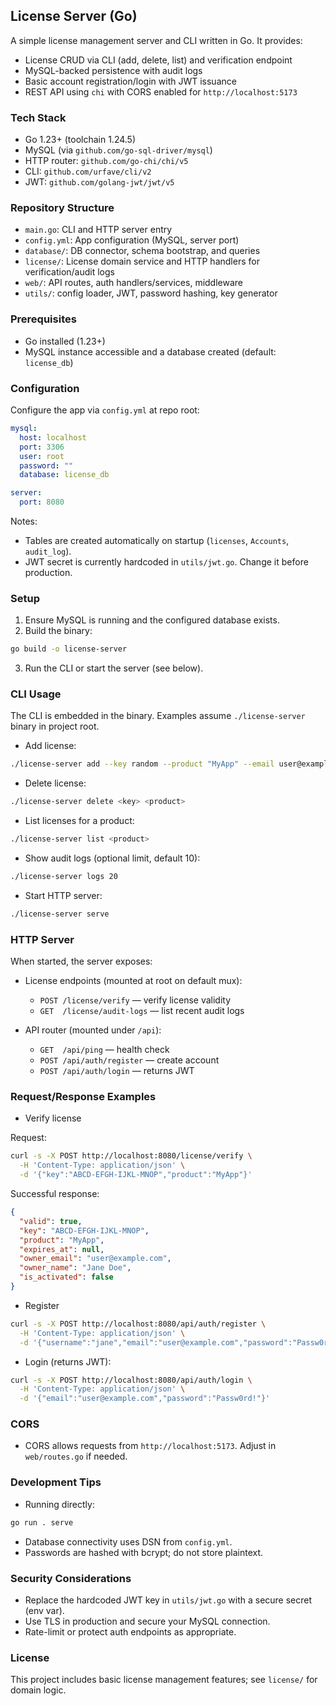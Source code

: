 ## License Server (Go)

A simple license management server and CLI written in Go. It provides:

- License CRUD via CLI (add, delete, list) and verification endpoint
- MySQL-backed persistence with audit logs
- Basic account registration/login with JWT issuance
- REST API using `chi` with CORS enabled for `http://localhost:5173`

### Tech Stack

- Go 1.23+ (toolchain 1.24.5)
- MySQL (via `github.com/go-sql-driver/mysql`)
- HTTP router: `github.com/go-chi/chi/v5`
- CLI: `github.com/urfave/cli/v2`
- JWT: `github.com/golang-jwt/jwt/v5`

### Repository Structure

- `main.go`: CLI and HTTP server entry
- `config.yml`: App configuration (MySQL, server port)
- `database/`: DB connector, schema bootstrap, and queries
- `license/`: License domain service and HTTP handlers for verification/audit logs
- `web/`: API routes, auth handlers/services, middleware
- `utils/`: config loader, JWT, password hashing, key generator

### Prerequisites

- Go installed (1.23+)
- MySQL instance accessible and a database created (default: `license_db`)

### Configuration

Configure the app via `config.yml` at repo root:

```yaml
mysql:
  host: localhost
  port: 3306
  user: root
  password: ""
  database: license_db

server:
  port: 8080
```

Notes:

- Tables are created automatically on startup (`licenses`, `Accounts`, `audit_log`).
- JWT secret is currently hardcoded in `utils/jwt.go`. Change it before production.

### Setup

1) Ensure MySQL is running and the configured database exists.
2) Build the binary:

```bash
go build -o license-server
```

3) Run the CLI or start the server (see below).

### CLI Usage

The CLI is embedded in the binary. Examples assume `./license-server` binary in project root.

- Add license:

```bash
./license-server add --key random --product "MyApp" --email user@example.com --name "Jane Doe" --hours 48
```

- Delete license:

```bash
./license-server delete <key> <product>
```

- List licenses for a product:

```bash
./license-server list <product>
```

- Show audit logs (optional limit, default 10):

```bash
./license-server logs 20
```

- Start HTTP server:

```bash
./license-server serve
```

### HTTP Server

When started, the server exposes:

- License endpoints (mounted at root on default mux):
  - `POST /license/verify` — verify license validity
  - `GET  /license/audit-logs` — list recent audit logs

- API router (mounted under `/api`):
  - `GET  /api/ping` — health check
  - `POST /api/auth/register` — create account
  - `POST /api/auth/login` — returns JWT

### Request/Response Examples

- Verify license

Request:

```bash
curl -s -X POST http://localhost:8080/license/verify \
  -H 'Content-Type: application/json' \
  -d '{"key":"ABCD-EFGH-IJKL-MNOP","product":"MyApp"}'
```

Successful response:

```json
{
  "valid": true,
  "key": "ABCD-EFGH-IJKL-MNOP",
  "product": "MyApp",
  "expires_at": null,
  "owner_email": "user@example.com",
  "owner_name": "Jane Doe",
  "is_activated": false
}
```

- Register

```bash
curl -s -X POST http://localhost:8080/api/auth/register \
  -H 'Content-Type: application/json' \
  -d '{"username":"jane","email":"user@example.com","password":"Passw0rd!","passwordRepeat":"Passw0rd!"}'
```

- Login (returns JWT):

```bash
curl -s -X POST http://localhost:8080/api/auth/login \
  -H 'Content-Type: application/json' \
  -d '{"email":"user@example.com","password":"Passw0rd!"}'
```

### CORS

- CORS allows requests from `http://localhost:5173`. Adjust in `web/routes.go` if needed.

### Development Tips

- Running directly:

```bash
go run . serve
```

- Database connectivity uses DSN from `config.yml`.
- Passwords are hashed with bcrypt; do not store plaintext.

### Security Considerations

- Replace the hardcoded JWT key in `utils/jwt.go` with a secure secret (env var).
- Use TLS in production and secure your MySQL connection.
- Rate-limit or protect auth endpoints as appropriate.

### License

This project includes basic license management features; see `license/` for domain logic.

